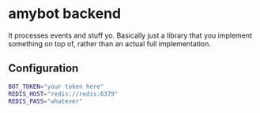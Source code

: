 # amybot backend

It processes events and stuff yo. Basically just a library that you implement something on top of, rather than an actual full implementation. 

## Configuration

```Bash
BOT_TOKEN="your token here"
REDIS_HOST="redis://redis:6379"
REDIS_PASS="whatever"
```